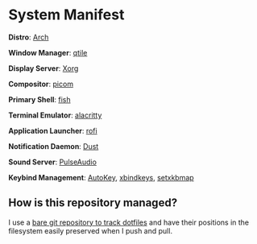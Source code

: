 # System Manifest

**Distro**: [Arch](https://wiki.archlinux.org/title/Arch_Linux)

**Window Manager**: [qtile](http://www.qtile.org/)

**Display Server**: [Xorg](https://wiki.archlinux.org/title/xorg)

**Compositor**: [picom](https://wiki.archlinux.org/title/picom)

**Primary Shell**: [fish](https://fishshell.com/)

**Terminal Emulator**: [alacritty](https://alacritty.org/)

**Application Launcher**: [rofi](https://github.com/davatorium/rofi)

**Notification Daemon**: [Dust](https://wiki.archlinux.org/title/Dunst)

**Sound Server**: [PulseAudio](https://wiki.archlinux.org/title/PulseAudio)

**Keybind Management**: [AutoKey](https://github.com/autokey/autokey), [xbindkeys](https://wiki.archlinux.org/title/xbindkeys), [setxkbmap](https://wiki.archlinux.org/title/setxkbmap)

## How is this repository managed?
I use a [bare git repository to track dotfiles](https://dev.to/bowmanjd/store-home-directory-config-files-dotfiles-in-git-using-bash-zsh-or-powershell-the-bare-repo-approach-35l3) and have their positions in the filesystem easily preserved when I push and pull.
